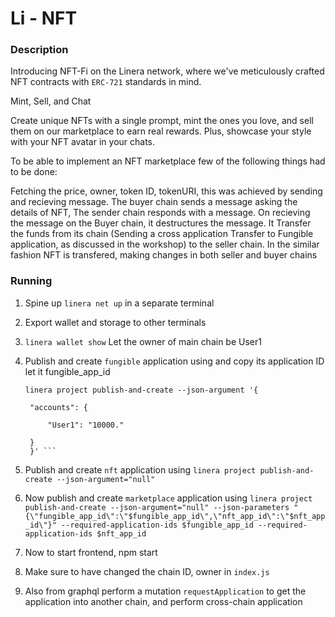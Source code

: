 # Li - NFT

### Description

Introducing NFT-Fi on the Linera network, where we've meticulously crafted NFT contracts with `ERC-721` standards in mind.

Mint, Sell, and Chat

Create unique NFTs with a single prompt, mint the ones you love, and sell them on our marketplace to earn real rewards. Plus, showcase your style with your NFT avatar in your chats.

To be able to implement an NFT marketplace few of the following things had to be done:

Fetching the price, owner, token ID, tokenURI, this was achieved by sending and recieving message. The buyer chain sends a message asking the details of NFT, The sender chain responds with a message. On recieving the message on the Buyer chain, it destructures the message.
It Transfer the funds from its chain (Sending a cross application Transfer to Fungible application, as discussed in the workshop) to the seller chain.
In the similar fashion NFT is transfered, making changes in both seller and buyer chains

### Running 

1. Spine up `linera net up` in a separate terminal
2. Export wallet and storage to other terminals
3. `linera wallet show` Let the owner of main chain be User1
4. Publish and create `fungible` application using and copy its application ID let it fungible_app_id
   ```
   linera project publish-and-create --json-argument '{
   
    "accounts": {
   
        "User1": "10000."
   
    }
    }' ```
   
5. Publish and create `nft` application using ```linera project publish-and-create --json-argument="null"```

6. Now publish and create `marketplace` application using `linera project publish-and-create --json-argument="null" --json-parameters "{\"fungible_app_id\":\"$fungible_app_id\",\"nft_app_id\":\"$nft_app_id\"}" --required-application-ids $fungible_app_id --required-application-ids $nft_app_id`

7. Now to  start frontend, npm start

8. Make sure to have changed the chain ID, owner in `index.js`

9. Also from graphql perform a mutation `requestApplication` to get the application into another chain, and perform cross-chain application
